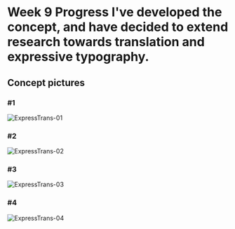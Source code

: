 <h1>Week 9 Progress</9> 

<body>I've developed the concept, and have decided to extend research towards translation and expressive typography.</body>

<h2>Concept pictures</h2> 

<h3>#1</h3> 


![ExpressTrans-01](https://user-images.githubusercontent.com/68719286/94098536-fa247000-fe67-11ea-8b08-019b16cca8ae.png)

<h3>#2</h3> 


![ExpressTrans-02](https://user-images.githubusercontent.com/68719286/94098297-7a96a100-fe67-11ea-9568-a9e72fe3ff0e.png)

<h3>#3</h3>


![ExpressTrans-03](https://user-images.githubusercontent.com/68719286/94098499-e416af80-fe67-11ea-868e-2c2a06c19114.png)

<h3>#4</h3>


![ExpressTrans-04](https://user-images.githubusercontent.com/68719286/94098522-f09b0800-fe67-11ea-895e-775cac863211.png)
